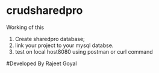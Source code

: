 # crudsharedpro
Working of this
1) Create sharedpro database;
2) link your project to your mysql databse.
3) test on local host8080 using postman or curl command

#Developed By Rajeet Goyal
